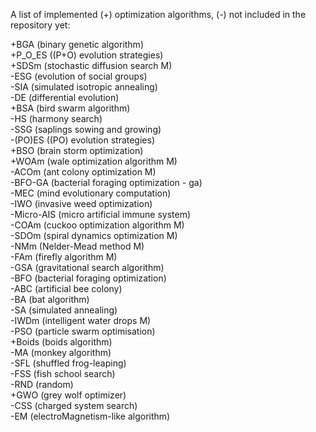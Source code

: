 A list of implemented (+) optimization algorithms, (-) not included in the repository yet:  

+BGA (binary genetic algorithm)               
+P_O_ES ((P+O) evolution strategies)               
+SDSm (stochastic diffusion search M)               
-ESG (evolution of social groups)               
-SIA (simulated isotropic annealing)                                       
-DE (differential evolution)               
+BSA (bird swarm algorithm)               
-HS (harmony search)               
-SSG (saplings sowing and growing)               
-(PO)ES ((PO) evolution strategies)               
+BSO (brain storm optimization)               
+WOAm (wale optimization algorithm M)               
-ACOm (ant colony optimization M)               
-BFO-GA (bacterial foraging optimization - ga)                                       
-MEC (mind evolutionary computation)               
-IWO (invasive weed optimization)               
-Micro-AIS (micro artificial immune system)               
-COAm (cuckoo optimization algorithm M)               
-SDOm (spiral dynamics optimization M)               
-NMm (Nelder-Mead method M)               
-FAm (firefly algorithm M)               
-GSA (gravitational search algorithm)               
-BFO (bacterial foraging optimization)               
-ABC (artificial bee colony)               
-BA (bat algorithm)               
-SA (simulated annealing)               
-IWDm (intelligent water drops M)               
-PSO (particle swarm optimisation)               
+Boids (boids algorithm)               
-MA (monkey algorithm)               
-SFL (shuffled frog-leaping)               
-FSS (fish school search)               
-RND (random)               
+GWO (grey wolf optimizer)               
-CSS (charged system search)               
-EM (electroMagnetism-like algorithm)               
